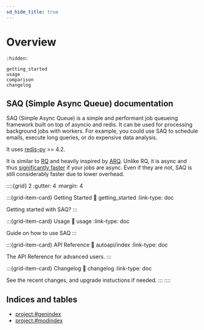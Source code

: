 ```yaml
---
sd_hide_title: true
---
```

# Overview

```{toctree}
:hidden:

getting_started
usage
comparison
changelog
```

## SAQ (Simple Async Queue) documentation

SAQ (Simple Async Queue) is a simple and performant job queueing framework built on top of asyncio and redis. It can be used for processing background jobs with workers. For example, you could use SAQ to schedule emails, execute long queries, or do expensive data analysis.

It uses [redis-py](https://github.com/redis/redis-py) >= 4.2.

It is similar to [RQ](https://github.com/rq/rq) and heavily inspired by [ARQ](https://github.com/samuelcolvin/arq). Unlike RQ, it is async and thus [significantly faster](#comparison) if your jobs are async. Even if they are not, SAQ is still considerably faster due to lower overhead.


::::{grid} 2
:gutter: 4
:margin: 4

:::{grid-item-card}  Getting Started
:link: getting_started
:link-type: doc

Getting started with SAQ?
:::

:::{grid-item-card}  Usage
:link: usage
:link-type: doc

Guide on how to use SAQ
:::

:::{grid-item-card}  API Reference
:link: autoapi/index
:link-type: doc

The API Reference for advanced users.
:::

:::{grid-item-card}  Changelog
:link: changelog
:link-type: doc

See the recent changes, and upgrade instuctions if needed.
:::
::::


## Indices and tables

* <project:#genindex>
* <project:#modindex>
